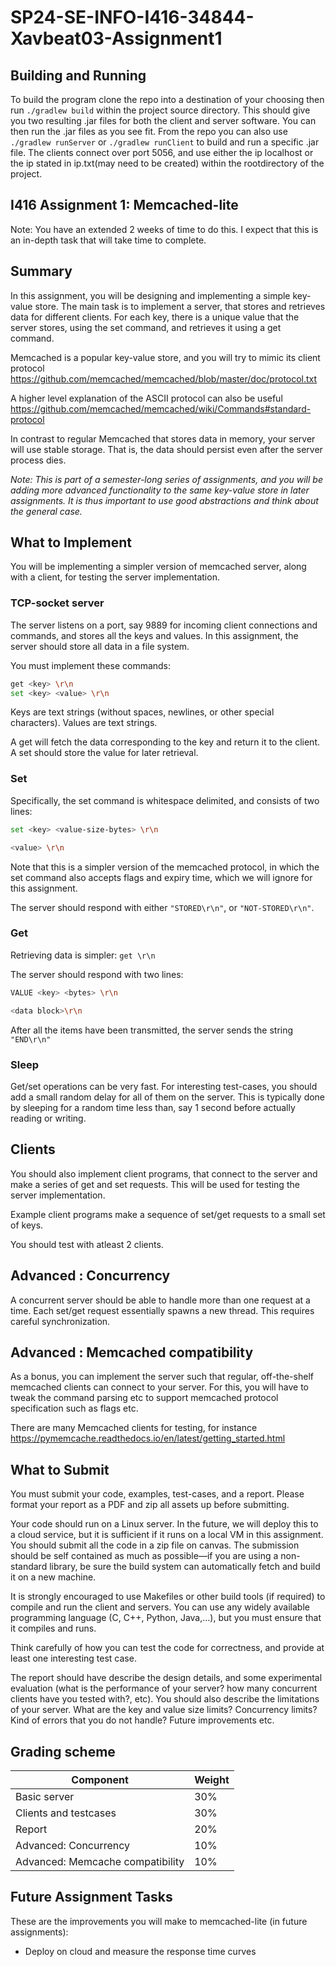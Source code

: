 # SP24-SE-INFO-I416-34844-Xavbeat03-Assignment1

## Building and Running

To build the program clone the repo into a destination of your choosing then run ```./gradlew build``` within the project source directory. This should give you two resulting .jar files for both the client and server software.
You can then run the .jar files as you see fit. From the repo you can also use ```./gradlew runServer``` or ```./gradlew runClient``` to build and run a specific .jar file.
The clients connect over port 5056, and use either the ip localhost or the ip stated in ip.txt(may need to be created) within the rootdirectory of the project.


## I416 Assignment 1: Memcached-lite

Note: You have an extended 2 weeks of time to do this. I expect that this is an in-depth task that will take time to complete.

## Summary

In this assignment, you will be designing and implementing a simple key-value store. The main task is to implement a server, that stores and retrieves data for different clients. For each key, there is a unique value that the server stores, using the set command, and retrieves it using a get command.

Memcached is a popular key-value store, and you will try to mimic its client protocol https://github.com/memcached/memcached/blob/master/doc/protocol.txt


A higher level explanation of the ASCII protocol can also be useful https://github.com/memcached/memcached/wiki/Commands#standard-protocol


In contrast to regular Memcached that stores data in memory, your server will use stable storage. That is, the data should persist even after the server process dies.

*Note: This is part of a semester-long series of assignments, and you will be adding more advanced functionality to the same key-value store in later assignments. It is thus important to use good abstractions and think about the general case.*

## What to Implement

You will be implementing a simpler version of memcached server, along with a client, for testing the server implementation.

### TCP-socket server

The server listens on a port, say 9889 for incoming client connections and commands, and stores all the keys and values. In this assignment, the server should store all data in a file system.

You must implement these commands:

```Bash
get <key> \r\n
set <key> <value> \r\n
```

Keys are text strings (without spaces, newlines, or other special characters). Values are text strings.

A get will fetch the data corresponding to the key and return it to the client. A set should store the value for later retrieval.

### Set

Specifically, the set command is whitespace delimited, and consists of two lines:
```Bash
set <key> <value-size-bytes> \r\n

<value> \r\n
```

Note that this is a simpler version of the memcached protocol, in which the set command also accepts flags and expiry time, which we will ignore for this assignment.

The server should respond with either ```"STORED\r\n"```, or ```"NOT-STORED\r\n"```.

### Get

Retrieving data is simpler: ```get \r\n```

The server should respond with two lines:
```Bash
VALUE <key> <bytes> \r\n

<data block>\r\n
```
After all the items have been transmitted, the server sends the string ```"END\r\n"```

### Sleep

Get/set operations can be very fast. For interesting test-cases, you should add a small random delay for all of them on the server. This is typically done by sleeping for a random time less than, say 1 second before actually reading or writing.
## Clients

You should also implement client programs, that connect to the server and make a series of get and set requests. This will be used for testing the server implementation.

Example client programs make a sequence of set/get requests to a small set of keys.

You should test with atleast 2 clients.

## Advanced : Concurrency

A concurrent server should be able to handle more than one request at a time. Each set/get request essentially spawns a new thread. This requires careful synchronization.

## Advanced : Memcached compatibility

As a bonus, you can implement the server such that regular, off-the-shelf memcached clients can connect to your server. For this, you will have to tweak the command parsing etc to support memcached protocol specification such as flags etc.

There are many Memcached clients for testing, for instance https://pymemcache.readthedocs.io/en/latest/getting_started.html


## What to Submit

You must submit your code, examples, test-cases, and a report. Please format your report as a PDF and zip all assets up before submitting.

Your code should run on a Linux server. In the future, we will deploy this to a cloud service, but it is sufficient if it runs on a local VM in this assignment. You should submit all the code in a zip file on canvas. The submission should be self contained as much as possible—if you are using a non-standard library, be sure the build system can automatically fetch and build it on a new machine.

It is strongly encouraged to use Makefiles or other build tools (if required) to compile and run the client and servers. You can use any widely available programming language (C, C++, Python, Java,…), but you must ensure that it compiles and runs.

Think carefully of how you can test the code for correctness, and provide at least one interesting test case.

The report should have describe the design details, and some experimental evaluation (what is the performance of your server? how many concurrent clients have you tested with?, etc). You should also describe the limitations of your server. What are the key and value size limits? Concurrency limits? Kind of errors that you do not handle? Future improvements etc.
## Grading scheme
| Component                        | 	Weight |
|----------------------------------|---------|
| Basic server                     | 	30%    |
| Clients and testcases            | 	30%    |
| Report                           | 	20%    |
| Advanced: Concurrency            | 	10%    |
| Advanced: Memcache compatibility | 	10%    |

## Future Assignment Tasks

These are the improvements you will make to memcached-lite (in future assignments):

* Deploy on cloud and measure the response time curves

